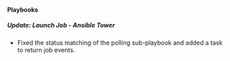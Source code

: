 #### Playbooks
##### Update: Launch Job - Ansible Tower
- Fixed the status matching of the polling sub-playbook and added a task to return job events. 
